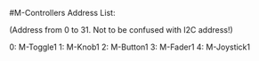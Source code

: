 #M-Controllers Address List: 

(Address from 0 to 31. Not to be confused with I2C address!)


0: M-Toggle1
1: M-Knob1
2: M-Button1
3: M-Fader1
4: M-Joystick1
